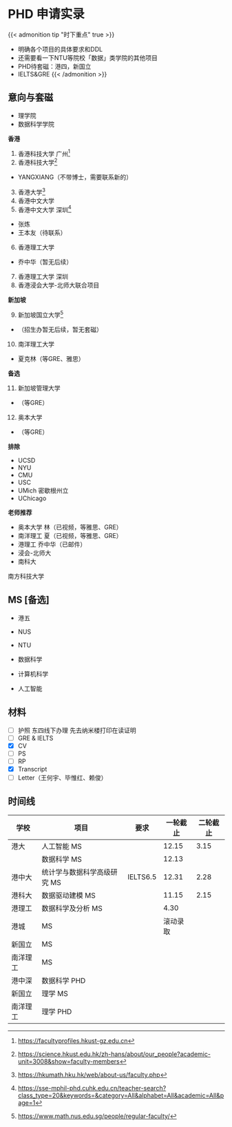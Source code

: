 # PHD 申请实录


<!--more-->

{{< admonition tip "时下重点" true >}}
- 明确各个项目的具体要求和DDL
- 还需要看一下NTU等院校「数据」类学院的其他项目
- PHD待套磁：港四，新国立
- IELTS&GRE
{{< /admonition >}}

## 意向与套磁

- 理学院
- 数据科学学院

**香港**

1. 香港科技大学 广州[^1]
2. 香港科技大学[^2]
- YANGXIANG（不带博士，需要联系新的）
3. 香港大学[^3]
4. 香港中文大学
5. 香港中文大学 深圳[^4]
- 张炼
- 王本友（待联系）
6. 香港理工大学
- 乔中华（暂无后续）
7. 香港理工大学 深圳
8. 香港浸会大学-北师大联合项目

**新加坡**

9. 新加坡国立大学[^5]
- （招生办暂无后续，暂无套磁）
10. 南洋理工大学
- 夏克林（等GRE、雅思）

**备选**

11. 新加坡管理大学
- （等GRE）
12. 奥本大学
- （等GRE）

**排除**

- UCSD
- NYU
- CMU
- USC
- UMich 密歇根州立
- UChicago

**老师推荐**
- 奥本大学 林（已视频，等雅思、GRE）
- 南洋理工 夏（已视频，等雅思、GRE）
- 港理工 乔中华（已邮件）
- 浸会-北师大
- 南科大

南方科技大学

## MS [备选]

- 港五
- NUS
- NTU

- 数据科学
- 计算机科学
- 人工智能

## 材料

- [ ] 护照 东四线下办理 先去纳米楼打印在读证明
- [ ] GRE & IELTS
- [x] CV
- [ ] PS
- [ ] RP
- [x] Transcript
- [ ] Letter（王何宇、毕惟红、赖俊）

## 时间线

|学校|项目|要求|一轮截止|二轮截止|
|---|---|----|--------|-------|
|港大|人工智能 MS||12.15|3.15|
||数据科学 MS||12.13||
|港中大|统计学与数据科学高级研究 MS|IELTS6.5|12.31|2.28|
|港科大|数据驱动建模 MS||11.15|2.15|
|港理工|数据科学及分析 MS||4.30||
|港城|MS||滚动录取||
|新国立|MS||||
|南洋理工|MS||||
|港中深|数据科学 PHD||||
|新国立|理学 MS||||
|南洋理工|理学 PHD||||

[^1]: https://facultyprofiles.hkust-gz.edu.cn
[^2]: https://science.hkust.edu.hk/zh-hans/about/our_people?academic-unit=3008&show=faculty-members
[^3]: https://hkumath.hku.hk/web/about-us/faculty.php
[^4]: https://sse-mphil-phd.cuhk.edu.cn/teacher-search?class_type=20&keywords=&category=All&alphabet=All&academic=All&page=1
[^5]: https://www.math.nus.edu.sg/people/regular-faculty/


